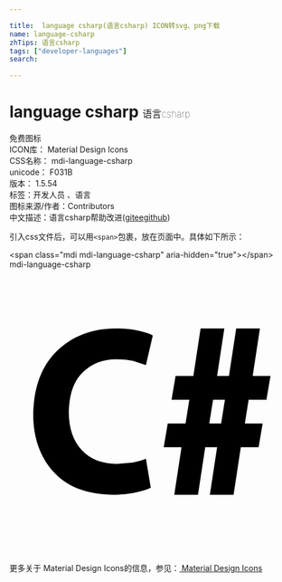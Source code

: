```yaml
---

title:  language csharp(语言csharp) ICON转svg、png下载
name: language-csharp
zhTips: 语言csharp
tags: ["developer-languages"]
search: 

---
```


# language csharp  <small style="font-size: 60%;font-weight: 100">语言csharp</small>


<div class="detail-page">
<p>
<span><span class="badge-success badge">免费图标</span> </span>
<br/>
<span>
ICON库：
<span class="badge-secondary badge">Material Design Icons</span> 
</span>
<br/>
<span>
CSS名称：
<span class="badge-secondary badge">mdi-language-csharp</span> 
</span>
<br/>
<span>
unicode：
<span class="badge-secondary badge">F031B</span> 
<copy-btn content='F031B' btn-title=""></copy-btn>
<copy-btn :content='String.fromCodePoint(parseInt("F031B", 16))' btn-title="复制U"></copy-btn>
</span>
<br/>
<span>
版本：
<span class="badge-secondary badge">1.5.54</span> 
</span><br/><span>标签：<span class="badge-light badge"><router-link to="/tags/developer-languages.html">开发人员 、语言</router-link></span></span>
<br/>
<span>图标来源/作者：<span class="badge-light badge">Contributors</span></span> 
<br/>
<span class="zh-detail">中文描述：<span class="badge-primary badge">语言csharp</span><span class="help-link"><span>帮助改进</span>(<a href="https://gitee.com/liuwave/icon-helper/edit/master/json/material/language-csharp.json" target="_blank" rel="noopener noreferrer">gitee</a><a href="https://github.com/liuwave/icon-helper/edit/master/json/material/language-csharp.json" target="_blank" rel="noopener noreferrer">github</a></span>)</span><br/>
</p>
</div>
<div class="alert alert-dark">
  <i class="mdi mdi-language-csharp mdi-48px"></i>
  <i class="mdi mdi-language-csharp mdi-36px"></i>
  <i class="mdi mdi-language-csharp mdi-24px"></i>
  <i class="mdi mdi-language-csharp mdi-18px"></i>
</div>
<div>
  <p>引入css文件后，可以用<code>&lt;span&gt;</code>包裹，放在页面中。具体如下所示：    
  </p>
  <div class="alert alert-primary" style="font-size: 14px">
    &lt;span class="mdi mdi-language-csharp" aria-hidden="true"&gt;&lt;/span&gt;
    <copy-btn content='<span class="mdi mdi-language-csharp" aria-hidden="true"></span>'></copy-btn>
  </div>
  <div class="alert alert-secondary">
    <i class="mdi mdi-language-csharp"
    style="font-size: 24px"
    aria-hidden="true"></i> mdi-language-csharp
    <copy-btn content="mdi-language-csharp" btn-title="复制图标名称"></copy-btn>
  </div>
</div>
<div id="svg" class="svg-wrap">
<svg xmlns="http://www.w3.org/2000/svg" viewBox="0 0 24 24"><path d="M11.5,15.97L11.91,18.41C11.65,18.55 11.23,18.68 10.67,18.8C10.1,18.93 9.43,19 8.66,19C6.45,18.96 4.79,18.3 3.68,17.04C2.56,15.77 2,14.16 2,12.21C2.05,9.9 2.72,8.13 4,6.89C5.32,5.64 6.96,5 8.94,5C9.69,5 10.34,5.07 10.88,5.19C11.42,5.31 11.82,5.44 12.08,5.59L11.5,8.08L10.44,7.74C10.04,7.64 9.58,7.59 9.05,7.59C7.89,7.58 6.93,7.95 6.18,8.69C5.42,9.42 5.03,10.54 5,12.03C5,13.39 5.37,14.45 6.08,15.23C6.79,16 7.79,16.4 9.07,16.41L10.4,16.29C10.83,16.21 11.19,16.1 11.5,15.97M13.89,19L14.5,15H13L13.34,13H14.84L15.16,11H13.66L14,9H15.5L16.11,5H18.11L17.5,9H18.5L19.11,5H21.11L20.5,9H22L21.66,11H20.16L19.84,13H21.34L21,15H19.5L18.89,19H16.89L17.5,15H16.5L15.89,19H13.89M16.84,13H17.84L18.16,11H17.16L16.84,13Z" /></svg>
</div>
<detail full-name='mdi-language-csharp'></detail>
    
<div><p>更多关于 Material Design Icons的信息，参见：<a target="_blank" href="https://iconhelper.cn/material.html"> Material Design Icons</a>
</p></div>

